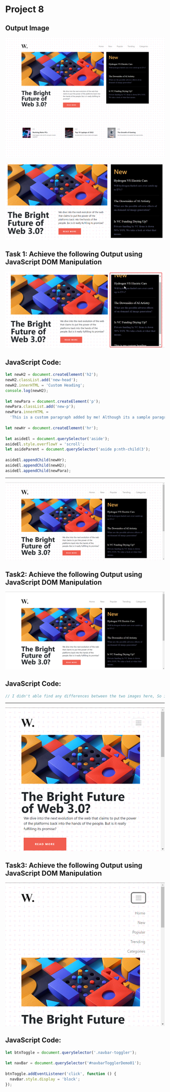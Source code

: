 # Project 8

## Output Image

![Original Output Image](./original%20output%20image.png)

![Task 1 Image](./ass8.1-before.png)

## Task 1: Achieve the following Output using JavaScript DOM Manipulation

![Task 1 Image](./ass8.1-after.png)

## JavaScript Code:

```js
let newH2 = document.createElement('h2');
newH2.classList.add('new-head');
newH2.innerHTML = 'Custom Heading';
console.log(newH2);

let newPara = document.createElement('p');
newPara.classList.add('new-p');
newPara.innerHTML =
  'This is a custom paragraph added by me! Although its a sample paragraph';

let newHr = document.createElement('hr');

let asideEl = document.querySelector('aside');
asideEl.style.overflowY = 'scroll';
let asideParent = document.querySelector('aside p:nth-child(3');

asideEl.appendChild(newHr);
asideEl.appendChild(newH2);
asideEl.appendChild(newPara);
```

---

![Task 2 Image](./ass8.2-before.png)

## Task2: Achieve the following Output using JavaScript DOM Manipulation

![Task 2 Image](./ass8.2-after.png)

## JavaScript Code:

```js
// I didn't able find any differences between the two images here, So i'm going to leave it as it is atleat for now😉. If I would be able to find the difference in futiure then I will update the code here😀
```

---

![Task 3 Image](./ass8.3-before.png)

## Task3: Achieve the following Output using JavaScript DOM Manipulation

![Task 3 Image](./ass8.3-after.png)

## JavaScript Code:

```js
let btnToggle = document.querySelector('.navbar-toggler');

let navBar = document.querySelector('#navbarTogglerDemo01');

btnToggle.addEventListener('click', function () {
  navBar.style.display = 'block';
});
```
